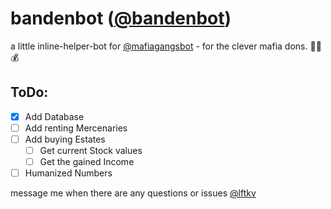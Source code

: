 # bandenbot ([@bandenbot](http://telegram.me/bandenbot))

a little inline-helper-bot for [@mafiagangsbot](http://telegram.me/mafiagangsbot) - for the clever mafia dons. 🔫😎💰

## ToDo:
- [x] Add Database
- [ ] Add renting Mercenaries
- [ ] Add buying Estates
    - [ ] Get current Stock values
    - [ ] Get the gained Income
- [ ] Humanized Numbers

message me when there are any questions or issues [@lftkv](http://telegram.me/lftkv)
